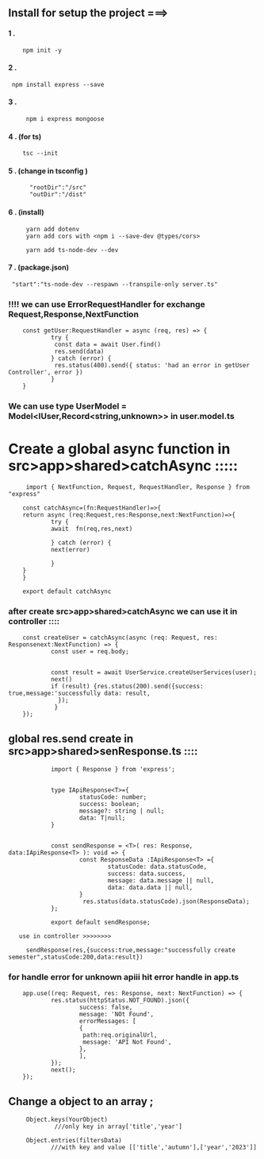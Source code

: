 ## Install for setup the project ===>

#### 1 .

        npm init -y

#### 2 .

     npm install express --save

#### 3 .

         npm i express mongoose

#### 4 . (for ts)

        tsc --init

#### 5 . (change in tsconfig )

          "rootDir":"/src"
          "outDir":"/dist"

#### 6 . (install)

         yarn add dotenv
         yarn add cors with <npm i --save-dev @types/cors>

         yarn add ts-node-dev --dev

#### 7 . (package.json)

     "start":"ts-node-dev --respawn --transpile-only server.ts"

### !!!! we can use ErrorRequestHandler for exchange Request,Response,NextFunction

        const getUser:RequestHandler = async (req, res) => {
                try {
                 const data = await User.find()
                 res.send(data)
                } catch (error) {
                 res.status(400).send({ status: 'had an error in getUser Controller', error })
                }
        }

### We can use type UserModel = Model<IUser,Record<string,unknown>> in user.model.ts

# Create a global async function in src>app>shared>catchAsync :::::

         import { NextFunction, Request, RequestHandler, Response } from "express"

        const catchAsync=(fn:RequestHandler)=>{
        return async (req:Request,res:Response,next:NextFunction)=>{
                try {
                await  fn(req,res,next)

                } catch (error) {
                next(error)
                                                                                                                  
                }
        }
        }

        export default catchAsync

### after create src>app>shared>catchAsync we can use it in controller ::::

        const createUser = catchAsync(async (req: Request, res: Responsenext:NextFunction) => {
                const user = req.body;


                const result = await UserService.createUserServices(user);
                next()
                if (result) {res.status(200).send({success: true,message:'successfully data: result,
                  });
                 }
        });

## global res.send create in src>app>shared>senResponse.ts ::::

                import { Response } from 'express';


                type IApiResponse<T>={
                        statusCode: number;
                        success: boolean;
                        message?: string | null;
                        data: T|null;
                }


                const sendResponse = <T>( res: Response, data:IApiResponse<T> ): void => {
                        const ResponseData :IApiResponse<T> ={
                                statusCode: data.statusCode,
                                success: data.success,
                                message: data.message || null,
                                data: data.data || null,
                        }
                         res.status(data.statusCode).json(ResponseData);
                };

                export default sendResponse;

       use in controller >>>>>>>>

         sendResponse(res,{success:true,message:"successfully create semester",statusCode:200,data:result})


### for handle error for  unknown apiii hit error handle in app.ts 

        app.use((req: Request, res: Response, next: NextFunction) => {
                res.status(httpStatus.NOT_FOUND).json({
                        success: false,
                        message: 'NOt Found',
                        errorMessages: [
                        {
                         path:req.originalUrl,
                         message: 'API Not Found',
                        },
                        ],
                });
                next();
        });

## Change a object to an array ;


         Object.keys(YourObject) 
                 ///only key in array['title','year']

         Object.entries(filtersData) 
                ///with key and value [['title','autumn'],['year','2023']]